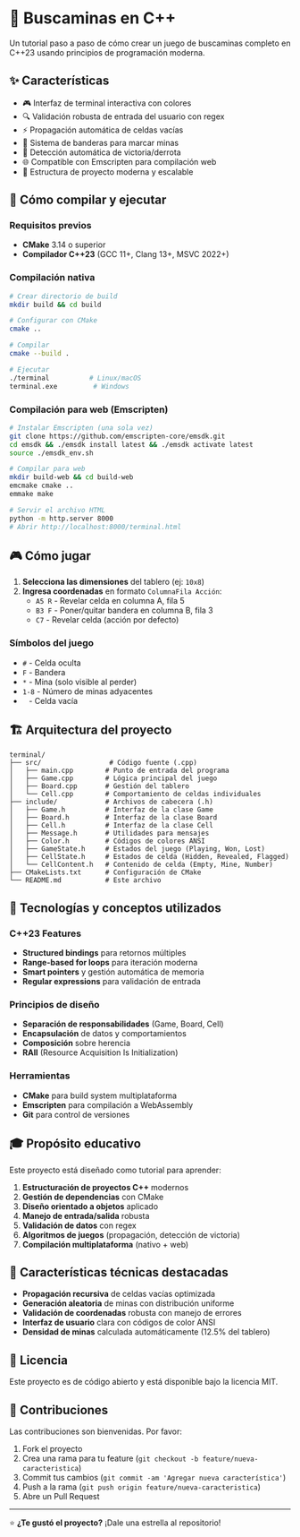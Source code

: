 # 🎯 Buscaminas en C++

Un tutorial paso a paso de cómo crear un juego de buscaminas completo en C++23 usando principios de programación moderna.

## ✨ Características

- 🎮 Interfaz de terminal interactiva con colores
- 🔍 Validación robusta de entrada del usuario con regex
- ⚡ Propagación automática de celdas vacías
- 🚩 Sistema de banderas para marcar minas
- 🎯 Detección automática de victoria/derrota
- 🌐 Compatible con Emscripten para compilación web
- 📁 Estructura de proyecto moderna y escalable

## 🚀 Cómo compilar y ejecutar

### Requisitos previos

- **CMake** 3.14 o superior
- **Compilador C++23** (GCC 11+, Clang 13+, MSVC 2022+)

### Compilación nativa

```bash
# Crear directorio de build
mkdir build && cd build

# Configurar con CMake
cmake ..

# Compilar
cmake --build .

# Ejecutar
./terminal          # Linux/macOS
terminal.exe         # Windows
```

### Compilación para web (Emscripten)

```bash
# Instalar Emscripten (una sola vez)
git clone https://github.com/emscripten-core/emsdk.git
cd emsdk && ./emsdk install latest && ./emsdk activate latest
source ./emsdk_env.sh

# Compilar para web
mkdir build-web && cd build-web
emcmake cmake ..
emmake make

# Servir el archivo HTML
python -m http.server 8000
# Abrir http://localhost:8000/terminal.html
```

## 🎮 Cómo jugar

1. **Selecciona las dimensiones** del tablero (ej: `10x8`)
2. **Ingresa coordenadas** en formato `ColumnaFila Acción`:
   - `A5 R` - Revelar celda en columna A, fila 5
   - `B3 F` - Poner/quitar bandera en columna B, fila 3
   - `C7` - Revelar celda (acción por defecto)

### Símbolos del juego

- `#` - Celda oculta
- `F` - Bandera
- `*` - Mina (solo visible al perder)
- `1-8` - Número de minas adyacentes
- ` ` - Celda vacía

## 🏗️ Arquitectura del proyecto

```
terminal/
├── src/                 # Código fuente (.cpp)
│   ├── main.cpp        # Punto de entrada del programa
│   ├── Game.cpp        # Lógica principal del juego
│   ├── Board.cpp       # Gestión del tablero
│   └── Cell.cpp        # Comportamiento de celdas individuales
├── include/            # Archivos de cabecera (.h)
│   ├── Game.h          # Interfaz de la clase Game
│   ├── Board.h         # Interfaz de la clase Board
│   ├── Cell.h          # Interfaz de la clase Cell
│   ├── Message.h       # Utilidades para mensajes
│   ├── Color.h         # Códigos de colores ANSI
│   ├── GameState.h     # Estados del juego (Playing, Won, Lost)
│   ├── CellState.h     # Estados de celda (Hidden, Revealed, Flagged)
│   └── CellContent.h   # Contenido de celda (Empty, Mine, Number)
├── CMakeLists.txt      # Configuración de CMake
└── README.md           # Este archivo
```

## 🔧 Tecnologías y conceptos utilizados

### C++23 Features

- **Structured bindings** para retornos múltiples
- **Range-based for loops** para iteración moderna
- **Smart pointers** y gestión automática de memoria
- **Regular expressions** para validación de entrada

### Principios de diseño

- **Separación de responsabilidades** (Game, Board, Cell)
- **Encapsulación** de datos y comportamientos
- **Composición** sobre herencia
- **RAII** (Resource Acquisition Is Initialization)

### Herramientas

- **CMake** para build system multiplataforma
- **Emscripten** para compilación a WebAssembly
- **Git** para control de versiones

## 🎓 Propósito educativo

Este proyecto está diseñado como tutorial para aprender:

1. **Estructuración de proyectos C++** modernos
2. **Gestión de dependencias** con CMake
3. **Diseño orientado a objetos** aplicado
4. **Manejo de entrada/salida** robusta
5. **Validación de datos** con regex
6. **Algoritmos de juegos** (propagación, detección de victoria)
7. **Compilación multiplataforma** (nativo + web)

## 🐛 Características técnicas destacadas

- **Propagación recursiva** de celdas vacías optimizada
- **Generación aleatoria** de minas con distribución uniforme
- **Validación de coordenadas** robusta con manejo de errores
- **Interfaz de usuario** clara con códigos de color ANSI
- **Densidad de minas** calculada automáticamente (12.5% del tablero)

## 📝 Licencia

Este proyecto es de código abierto y está disponible bajo la licencia MIT.

## 🤝 Contribuciones

Las contribuciones son bienvenidas. Por favor:

1. Fork el proyecto
2. Crea una rama para tu feature (`git checkout -b feature/nueva-caracteristica`)
3. Commit tus cambios (`git commit -am 'Agregar nueva característica'`)
4. Push a la rama (`git push origin feature/nueva-caracteristica`)
5. Abre un Pull Request

---

⭐ **¿Te gustó el proyecto?** ¡Dale una estrella al repositorio!
